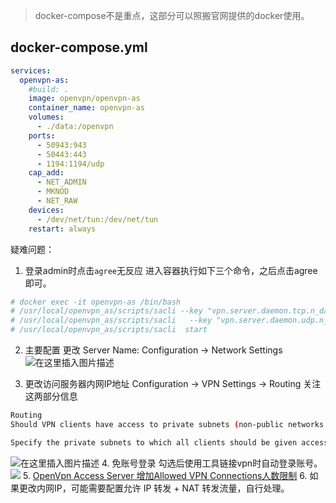 > docker-compose不是重点，这部分可以照搬官网提供的docker使用。

## docker-compose.yml
```yml 
services:
  openvpn-as:
    #build: .
    image: openvpn/openvpn-as
    container_name: openvpn-as
    volumes:
      - ./data:/openvpn
    ports:
      - 50943:943
      - 50443:443
      - 1194:1194/udp
    cap_add:
      - NET_ADMIN
      - MKNOD
      - NET_RAW
    devices:
      - /dev/net/tun:/dev/net/tun
    restart: always
```
疑难问题：
 1. 登录admin时点击`agree`无反应
进入容器执行如下三个命令，之后点击agree即可。
```bash
# docker exec -it openvpn-as /bin/bash
# /usr/local/openvpn_as/scripts/sacli --key "vpn.server.daemon.tcp.n_daemons" --value "1" ConfigPut
# /usr/local/openvpn_as/scripts/sacli   --key "vpn.server.daemon.udp.n_daemons" --value "1" ConfigPut
# /usr/local/openvpn_as/scripts/sacli  start
```
 2. 主要配置
 更改 Server Name:
 Configuration -> Network Settings 
 ![在这里插入图片描述](https://i-blog.csdnimg.cn/direct/62299df8baf64272a80ba6ac166ff54b.png)

 3. 更改访问服务器内网IP地址
  Configuration → VPN Settings → Routing
  关注这两部分信息
```bash
Routing
Should VPN clients have access to private subnets (non-public networks on the server side)?

Specify the private subnets to which all clients should be given access (one per line):
```

![在这里插入图片描述](https://i-blog.csdnimg.cn/direct/feecc1addb314bd4bc8862bec3126796.png)
4. 免账号登录
勾选后使用工具链接vpn时自动登录账号。
![](https://i-blog.csdnimg.cn/direct/560c6aec007d4f51a50264210be6dcff.png)
5. [OpenVpn Access Server 增加Allowed VPN Connections人数限制](https://blog.csdn.net/zhangkaiadl/article/details/140874862)
6. 如果更改内网IP，可能需要配置允许 IP 转发 + NAT 转发流量，自行处理。
